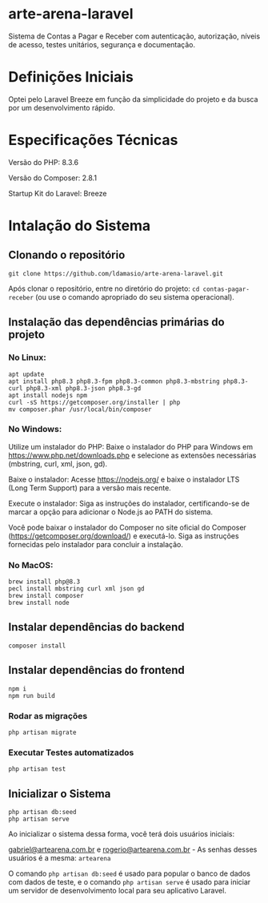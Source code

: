 # arte-arena-laravel
Sistema de Contas a Pagar e Receber com autenticação, autorização, níveis de acesso, testes unitários, segurança e documentação.

# Definições Iniciais
Optei pelo Laravel Breeze em função da simplicidade do projeto e da busca por um desenvolvimento rápido.

# Especificações Técnicas
Versão do PHP: 8.3.6

Versão do Composer: 2.8.1

Startup Kit do Laravel: Breeze

# Intalação do Sistema

## Clonando o repositório

`git clone https://github.com/ldamasio/arte-arena-laravel.git`

Após clonar o repositório, entre no diretório do projeto: `cd contas-pagar-receber` (ou use o comando apropriado do seu sistema operacional).

## Instalação das dependências primárias do projeto

### No Linux:
```
apt update
apt install php8.3 php8.3-fpm php8.3-common php8.3-mbstring php8.3-curl php8.3-xml php8.3-json php8.3-gd
apt install nodejs npm
curl -sS https://getcomposer.org/installer | php
mv composer.phar /usr/local/bin/composer
```

### No Windows:
Utilize um instalador do PHP: Baixe o instalador do PHP para Windows em https://www.php.net/downloads.php e selecione as extensões necessárias (mbstring, curl, xml, json, gd).

Baixe o instalador: Acesse https://nodejs.org/ e baixe o instalador LTS (Long Term Support) para a versão mais recente.

Execute o instalador: Siga as instruções do instalador, certificando-se de marcar a opção para adicionar o Node.js ao PATH do sistema.

Você pode baixar o instalador do Composer no site oficial do Composer (https://getcomposer.org/download/) e executá-lo. Siga as instruções fornecidas pelo instalador para concluir a instalação.

### No MacOS:
```
brew install php@8.3
pecl install mbstring curl xml json gd
brew install composer
brew install node
```

## Instalar dependências do backend
`composer install`

## Instalar dependências do frontend
```
npm i
npm run build
```

### Rodar as migrações
`php artisan migrate`

### Executar Testes automatizados
`php artisan test`

## Inicializar o Sistema

```
php artisan db:seed
php artisan serve
```

Ao inicializar o sistema dessa forma, você terá dois usuários iniciais: 

gabriel@artearena.com.br e rogerio@artearena.com.br - As senhas desses usuários é a mesma: `artearena`

O comando `php artisan db:seed` é usado para popular o banco de dados com dados de teste, e o comando `php artisan serve` é usado para iniciar um servidor de desenvolvimento local para seu aplicativo Laravel.

